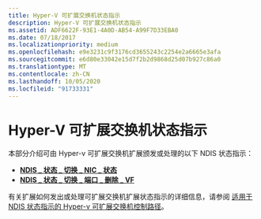 ```yaml
---
title: Hyper-V 可扩展交换机状态指示
description: Hyper-V 可扩展交换机状态指示
ms.assetid: ADF6622F-93E1-4A0D-AB54-A99F7D33EBA0
ms.date: 07/18/2017
ms.localizationpriority: medium
ms.openlocfilehash: e9e3231c9f3176cd3655243c2254e2a6665e3afa
ms.sourcegitcommit: e6d80e33042e15d7f2b2d9868d25d07b927c86a0
ms.translationtype: MT
ms.contentlocale: zh-CN
ms.lasthandoff: 10/05/2020
ms.locfileid: "91733331"
---
```

# <a name="hyper-v-extensible-switch-status-indications"></a>Hyper-V 可扩展交换机状态指示


本部分介绍可由 Hyper-v 可扩展交换机扩展颁发或处理的以下 NDIS 状态指示：

-   [**NDIS \_ 状态 \_ 切换 \_ NIC \_ 状态**](ndis-status-switch-nic-status.md)
-   [**NDIS \_ 状态 \_ 切换 \_ 端口 \_ 删除 \_ VF**](ndis-status-switch-port-remove-vf.md)

有关扩展如何发出或处理可扩展交换机扩展状态指示的详细信息，请参阅 [适用于 NDIS 状态指示的 Hyper-v 可扩展交换机控制路径](./hyper-v-extensible-switch-control-path-for-ndis-status-indications.md)。

 

